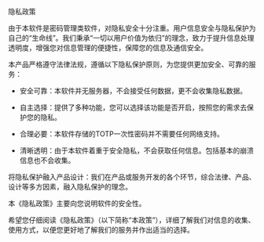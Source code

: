 隐私政策

由于本软件是密码管理类软件，对隐私安全十分注重。用户信息安全与隐私保护为自己的“生命线”。我们秉承“一切以用户价值为依归”的理念，致力于提升信息处理透明度，增强您对信息管理的便捷性，保障您的信息及通信安全。

本产品严格遵守法律法规，遵循以下隐私保护原则，为您提供更加安全、可靠的服务：

* 安全可靠：本软件并无服务器，不会接受任何数据，更不会收集隐私数据。

* 自主选择：提供了多种功能，您可以选择该功能是否开启，按照您的需求去保护您的隐私。

* 合理必要：本软件存储的TOTP一次性密码并不需要任何网络支持。

* 清晰透明：由于本软件着重于安全隐私，不会获取任何信息。包括基本的崩溃信息也不会收集。

将隐私保护融入产品设计：我们在产品或服务开发的各个环节，综合法律、产品、设计等多方因素，融入隐私保护的理念。

本《隐私政策》主要向您说明软件的安全性。

希望您仔细阅读《隐私政策》（以下简称“本政策”），详细了解我们对信息的收集、使用方式，以便您更好地了解我们的服务并作出适当的选择。
